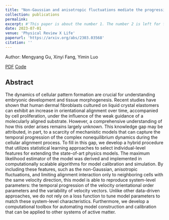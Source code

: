 ```yaml
---
title: "Non-Gaussian and anisotropic fluctuations mediate the progression of global cellular order: a data-driven study"
collection: publications
permalink: 
excerpt: #'This paper is about the number 1. The number 2 is left for future work.'
date: 2023-07-01
venue: 'Physical Review X Life'
paperurl: 'https://arxiv.org/abs/2303.03568'
citation: ''
---
```


Author: Mengyang Gu, Xinyi Fang, Yimin Luo





[PDF](https://arxiv.org/abs/2303.03568)
[Code](https://github.com/UncertaintyQuantification/data_driven_cell_model)


## Abstract
The dynamics of cellular pattern formation are crucial for understanding embryonic development and tissue morphogenesis. Recent studies have shown that human dermal fibroblasts cultured on liquid crystal elastomers can exhibit an increase in orientational alignment over time, accompanied by cell proliferation, under the influence of the weak guidance of a molecularly aligned substrate. However, a comprehensive understanding of how this order arises remains largely unknown. This knowledge gap may be attributed, in part, to a scarcity of mechanistic models that can capture the temporal progression of the complex nonequilibrium dynamics during the cellular alignment process. To fill in this gap, we develop a hybrid procedure that utilizes statistical learning approaches to select individual-level features for extending the state-of-art physics models. The maximum likelihood estimator of the model was derived and implemented in computationally scalable algorithms for model calibration and simulation. By including these features, such as the non-Gaussian, anisotropic fluctuations, and limiting alignment interaction only to neighboring cells with the same velocity direction, this model is able to reproduce system-level parameters: the temporal progression of the velocity orientational order parameters and the variability of velocity vectors. Unlike other data-driven approaches, we do not rely on a loss function to tune model parameters to match these system-level characteristics. Furthermore, we develop a computational toolbox for automating model construction and calibration that can be applied to other systems of active matter.
